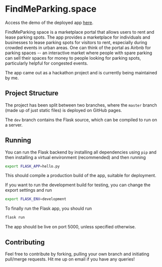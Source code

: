 # FindMeParking.space

Access the demo of the deployed app [here](http://findmeparking.space).

FindMeParking space is a marketplace portal that allows users to rent and lease parking spots. The app provides a marketplace for individuals and businesses to lease parking spots for visitors to rent, especially during crowded events in urban areas. One can think of the portal as Airbnb for parking spaces -- an interactive market where people with spare parking can sell their spaces for money to people looking for parking spots, particularly helpful for congested events. 

The app came out as a hackathon project and is currently being maintained by me. 

## Project Structure

The project has been split between two branches, where the `master` branch (made up of just static files) is deployed on GitHub pages. 

The `dev` branch contains the Flask source, which can be compiled to run on a server. 

## Running

You can run the Flask backend by installing all dependencies using `pip` and then installing a virtual environment (recommended) and then running

```bash
export FLASK_APP=hello.py
```

This should compile a production build of the app, suitable for deployment. 

If you want to run the development build for testing, you can change the export settings and run

```bash
export FLASK_ENV=development
```

To finally run the Flask app, you should run

```bash
flask run
```

The app should be live on port 5000, unless specified otherwise. 

## Contributing

Feel free to contribute by forking, pulling your own branch and initiating pull/merge requests. Hit me up on email if you have any queries!
